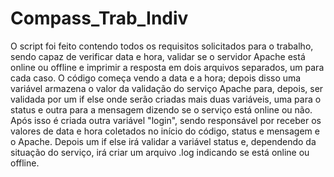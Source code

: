 # Compass_Trab_Indiv

  O script foi feito contendo todos os requisitos solicitados para o trabalho, sendo capaz de verificar data e hora, validar se o servidor Apache está online ou offline e imprimir a resposta em dois arquivos separados, um para cada caso.
	O código começa vendo a data e a hora; depois disso uma variável armazena o valor da validação do serviço Apache para, depois, ser validada por um if else onde serão criadas mais duas variáveis, uma para o status e outra para a mensagem dizendo se o serviço está online ou não. Após isso é criada outra variável "login", sendo responsável por receber os valores de data e hora coletados no início do código, status e mensagem e o Apache. Depois um if else irá validar a variável status e, dependendo da situação do serviço, irá criar um arquivo .log indicando se está online ou offline.

